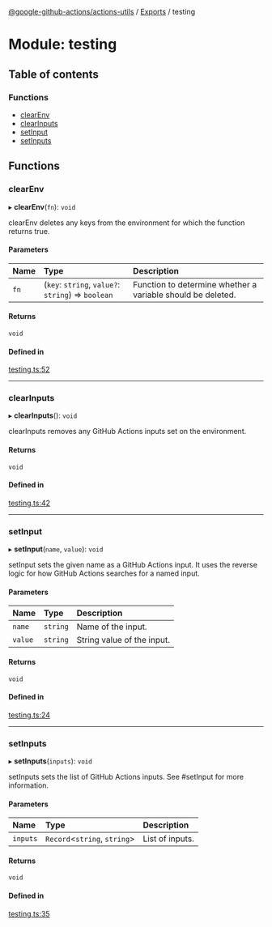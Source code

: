 [@google-github-actions/actions-utils](../README.md) / [Exports](../modules.md) / testing

# Module: testing

## Table of contents

### Functions

- [clearEnv](testing.md#clearenv)
- [clearInputs](testing.md#clearinputs)
- [setInput](testing.md#setinput)
- [setInputs](testing.md#setinputs)

## Functions

### clearEnv

▸ **clearEnv**(`fn`): `void`

clearEnv deletes any keys from the environment for which the function returns
true.

#### Parameters

| Name | Type | Description |
| :------ | :------ | :------ |
| `fn` | (`key`: `string`, `value?`: `string`) => `boolean` | Function to determine whether a variable should be deleted. |

#### Returns

`void`

#### Defined in

[testing.ts:52](https://github.com/google-github-actions/actions-utils/blob/main/src/testing.ts#L52)

___

### clearInputs

▸ **clearInputs**(): `void`

clearInputs removes any GitHub Actions inputs set on the environment.

#### Returns

`void`

#### Defined in

[testing.ts:42](https://github.com/google-github-actions/actions-utils/blob/main/src/testing.ts#L42)

___

### setInput

▸ **setInput**(`name`, `value`): `void`

setInput sets the given name as a GitHub Actions input. It uses the reverse
logic for how GitHub Actions searches for a named input.

#### Parameters

| Name | Type | Description |
| :------ | :------ | :------ |
| `name` | `string` | Name of the input. |
| `value` | `string` | String value of the input. |

#### Returns

`void`

#### Defined in

[testing.ts:24](https://github.com/google-github-actions/actions-utils/blob/main/src/testing.ts#L24)

___

### setInputs

▸ **setInputs**(`inputs`): `void`

setInputs sets the list of GitHub Actions inputs. See #setInput for more
information.

#### Parameters

| Name | Type | Description |
| :------ | :------ | :------ |
| `inputs` | `Record`\<`string`, `string`\> | List of inputs. |

#### Returns

`void`

#### Defined in

[testing.ts:35](https://github.com/google-github-actions/actions-utils/blob/main/src/testing.ts#L35)
